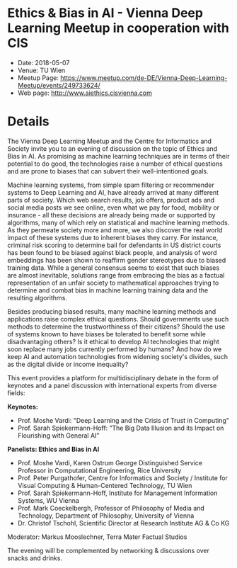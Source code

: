 # Ethics & Bias in AI - Vienna Deep Learning Meetup in cooperation with CIS

* Date: 2018-05-07
* Venue: TU Wien
* Meetup Page: https://www.meetup.com/de-DE/Vienna-Deep-Learning-Meetup/events/249733624/
* Web page: http://www.aiethics.cisvienna.com


# Details

The Vienna Deep Learning Meetup and the Centre for Informatics and Society invite you to an evening of discussion on the topic of Ethics and Bias in AI. As promising as machine learning techniques are in terms of their potential to do good, the technologies raise a number of ethical questions and are prone to biases that can subvert their well-intentioned goals.

Machine learning systems, from simple spam filtering or recommender systems to Deep Learning and AI, have already arrived at many different parts of society. Which web search results, job offers, product ads and social media posts we see online, even what we pay for food, mobility or insurance - all these decisions are already being made or supported by algorithms, many of which rely on statistical and machine learning methods. As they permeate society more and more, we also discover the real world impact of these systems due to inherent biases they carry. For instance, criminal risk scoring to determine bail for defendants in US district courts has been found to be biased against black people, and analysis of word embeddings has been shown to reaffirm gender stereotypes due to biased training data. While a general consensus seems to exist that such biases are almost inevitable, solutions range from embracing the bias as a factual representation of an unfair society to mathematical approaches trying to determine and combat bias in machine learning training data and the resulting algorithms.

Besides producing biased results, many machine learning methods and applications raise complex ethical questions. Should governments use such methods to determine the trustworthiness of their citizens? Should the use of systems known to have biases be tolerated to benefit some while disadvantaging others? Is it ethical to develop AI technologies that might soon replace many jobs currently performed by humans? And how do we keep AI and automation technologies from widening society's divides, such as the digital divide or income inequality?

This event provides a platform for multidisciplinary debate in the form of keynotes and a panel discussion with international experts from diverse fields:

**Keynotes:**

- Prof. Moshe Vardi: "Deep Learning and the Crisis of Trust in Computing"
- Prof. Sarah Spiekermann-Hoff: “The Big Data Illusion and its Impact on Flourishing with General AI”

**Panelists: Ethics and Bias in AI**

- Prof. Moshe Vardi, Karen Ostrum George Distinguished Service Professor in Computational Engineering, Rice University
- Prof. Peter Purgathofer, Centre for Informatics and Society / Institute for Visual Computing & Human-Centered Technology, TU Wien
- Prof. Sarah Spiekermann-Hoff, Institute for Management Information Systems, WU Vienna
- Prof. Mark Coeckelbergh, Professor of Philosophy of Media and Technology, Department of Philosophy, University of Vienna
- Dr. Christof Tschohl, Scientific Director at Research Institute AG & Co KG

Moderator: Markus Mooslechner, Terra Mater Factual Studios

The evening will be complemented by networking & discussions over snacks and drinks.


